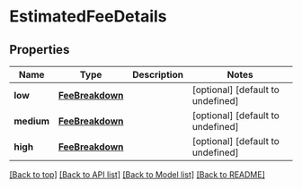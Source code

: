 # EstimatedFeeDetails

## Properties

|Name | Type | Description | Notes|
|------------ | ------------- | ------------- | -------------|
|**low** | [**FeeBreakdown**](FeeBreakdown.md) |  | [optional] [default to undefined]|
|**medium** | [**FeeBreakdown**](FeeBreakdown.md) |  | [optional] [default to undefined]|
|**high** | [**FeeBreakdown**](FeeBreakdown.md) |  | [optional] [default to undefined]|




[[Back to top]](#) [[Back to API list]](../../README.md#documentation-for-api-endpoints) [[Back to Model list]](../../README.md#documentation-for-models) [[Back to README]](../../README.md)
